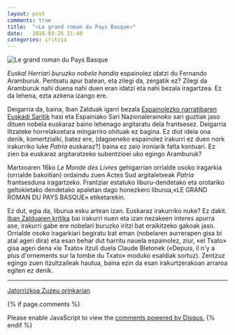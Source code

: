 ```yaml
---
layout: post
comments: true
title:  "«Le grand roman du Pays Basque»"
date:   2018-03-25 21:40
categories: iritzia
---
```

![Le grand roman du Pays Basque](https://zuzeu.eus/wp-content/uploads/2018/03/photo_2018-03-25_20-35-59-e1522011022223-738x509.jpg)   

_Euskal Herriari buruzko nobela handia_ espainolez idatzi du Fernando Aramburuk. Pentsatu apur batean, eta zilegi da, zergatik ez? Zilegi da Aramburuk nahi duena nahi duen eran idatzi eta nahi bezala iragartzea. Ez da lehena, ezta azkena izango ere.   
    
Deigarria da, baina, Iban Zalduak igarri bezala [Espainolezko narratibaren Euskadi Saritik](http://www.euskadi.eus/euskadi-literatura-sariak/web01-a2kulsus/eu/) hasi eta Espainiako Sari Nazionalerainoko sari guztiak jaso dituen nobela euskaraz baino lehenago argitaratu dela frantsesez. Deigarria litzateke horrelakoetara mingarriro ohituak ez bagina. Ez diot ideia ona denik, komertzialki, batez ere, (dagoeneko espainolez irakurri ez duen nork irakurriko luke _Patria_ euskaraz?) baina ez zaio ironiarik falta kontuari. Ez zien ba euskaraz argitaratzeko subentzioei uko egingo Aramburuk?    
    
Martxoaren 16ko _Le Monde des Livres_ gehigarrian orrialde osoko iragarkia (orrialde bakoitian) ordaindu zuen Actes Sud argitaletxeak _Patria_ frantsesduna iragartzeko. Frantziar estatuko liburu-dendetako eta orotariko geltokietako dendetako apaletan dago honezkero liburua,«LE GRAND ROMAN DU PAYS BASQUE» etiketarekin.     
   
Ez dut, egia da, liburua esku artean izan. Euskaraz irakurriko nuke? Ez dakit. [Iban Zalduaren kritika](http://vientosur.info/spip.php?article12381) bai irakurri nuen eta izan nezakeen interes apurra ase, irakurri gabe ere nobelari buruzko iritzi bat eraikitzeko gakoak jaso. Orrialde osoko iragarkiari begiratu bat eman (nobelaren aurrerapen gisa bi atal ageri dira) eta esan behar dut harritu nauela espainolez, ziur, «el Txato» gisa ageri dena «le Txato» itzuli duela Claude Bletonek («Depuis, il n'y a plus d'ornements sur la tombe du Txato» moduko esaldiak sortuz). Zentzuz egingo zuen itzultzaileak hautua, baina ezin da esan irakurtzerakoan arraroa egiten ez denik.


***   

[Jatorrizkoa Zuzeu orinkarian](https://zuzeu.eus/kultura/le-grand-roman-du-pays-basque/)

{% if page.comments %}<div id="disqus_thread"></div>
<script>

/*
var disqus_config = function () {
this.page.url = http://nomadagaldua.eus/iritzia/2018/03/25/le-grand-roman-du-pays-basque.html;
this.page.identifier = iritzia/2018/03/25/le-grand-roman-du-pays-basque.html;
};
*/
(function() { // DON'T EDIT BELOW THIS LINE
var d = document, s = d.createElement('script');
s.src = 'https://nomadagaldua-eus.disqus.com/embed.js';
s.setAttribute('data-timestamp', +new Date());
(d.head || d.body).appendChild(s);
})();
</script>
<noscript>Please enable JavaScript to view the <a href="https://disqus.com/?ref_noscript">comments powered by Disqus.</a></noscript> {% endif %}

